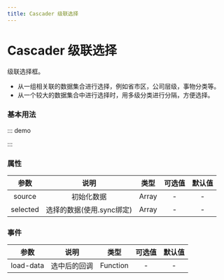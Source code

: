 ```yaml
---
title: Cascader 级联选择
---
```

# Cascader 级联选择
级联选择框。
- 从一组相关联的数据集合进行选择，例如省市区，公司层级，事物分类等。
- 从一个较大的数据集合中进行选择时，用多级分类进行分隔，方便选择。
### 基本用法
::: demo

<template>
    <v-cascader :source.sync="source" :selected.sync="selected"
                :load-data="loadData"
    >
    </v-cascader>
</template>

<script>
import db from '../../tests/fixture/db'
import vCascader from '../../src/cascader/cascader'
export default {
    data(){
        return {
            selected: [],
            source: null,
        }
    },
    created() {
        this.ajax().then(res => {
            this.source = res
        })
    },    
    methods:{
        //模拟请求
        ajax(id = 0) {
            return new Promise((res) => {
                setTimeout(() => {
                    let arr = db.filter(item => item.parent_id === id)
                    //增加一个判断模拟判断是否有子节点的属性
                    arr.forEach(node => {
                        let withChildArr = db.filter(item => item.parent_id === node.id)
                        node.isLeaf = withChildArr.length <= 0;
                    })
                    res(arr)
                }, 500)
            })
        },    
       loadData({id}, cb) {
           this.ajax(id).then(res => {
               cb(res)
           })
       }, 
    },
    components: {
        vCascader
    },
}
</script>
:::

### 属性
| 参数 | 说明 | 类型 | 可选值 | 默认值 |
| :---: | :----: | :----: | :----: | :----: |
| source  |初始化数据 | Array |- | - |
| selected  |选择的数据(使用.sync绑定) | Array |- | - |
### 事件
| 参数 | 说明 | 类型 | 可选值 | 默认值 |
| :---: | :----: | :----: | :----: | :----: |
| load-data  | 选中后的回调 | Function |-| - |
